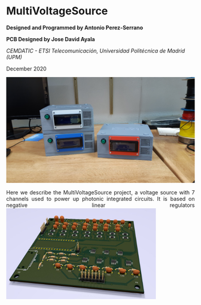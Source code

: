 # MultiVoltageSource

<b> Designed and Programmed by Antonio Perez-Serrano </b> 

<b> PCB Designed by Jose David Ayala </b> 

<i> CEMDATIC - ETSI Telecomunicación, Universidad Politécnica de Madrid (UPM) </i>

December 2020

<img src="images/Sources.jpg"
     title="MultiVoltageSources finished and ready to work.">

<p align="justify"> Here we describe the MultiVoltageSource project, a voltage source with 7 channels used to power up photonic integrated circuits. It is based on negative linear regulators <a href="https://www.analog.com/en/products/lt3090.html#product-overview”>LT3090</a> and digital potentiometers AD5290 controlled by an Arduino Nano. It offers 7 channels ranging -0.2 V to -10.2 V. </p>

<img src="images/Inside.jpg" width="400"/>


<img src="images/PCB_3D.jpg" width="400"/>

